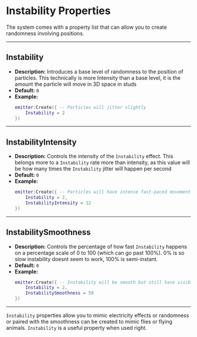 # Instability Properties

The system comes with a property list that can allow you to create randomness involving positions.

---

## **Instability**

- **Description:** Introduces a base level of randomness to the position of particles. This technically is more Intensity than a base level, it is the amount the particle will move in 3D space in studs
- **Default:** `0`
- **Example:**
  ```lua
  emitter:Create({ -- Particles will jitter slightly
      Instability = 2
  })
  ```

---

## **InstabilityIntensity**

- **Description:** Controls the intensity of the `Instability` effect. This belongs more to a `Instability` rate more than intensity, as this value will be how many times the `Instability` jitter will happen per second
- **Default:** `0`
- **Example:**
  ```lua
  emitter:Create({ -- Particles will have intense fast-paced movement
      Instability = 2,
      InstabilityIntensity = 12
  })
  ```

---

## **InstabilitySmoothness**

- **Description:** Controls the percentage of how fast `Instability` happens on a percentage scale of 0 to 100 (which can go past 100%). 0% is so slow instability doesnt seem to work, 100% is semi-instant.
- **Default:** `0`
- **Example:**
  ```lua
  emitter:Create({ -- Instability will be smooth but still have visible changes.
      Instability = 2,
      InstabilitySmoothness = 50
  })
  ```

---

`Instability` properties allow you to mimic electricity effects or randomness or paired with the smoothness can be created to mimic flies or flying animals. `Instability` is a useful property when used right.